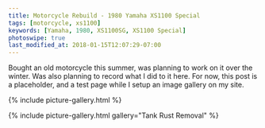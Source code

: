 ```yaml
---
title: Motorcycle Rebuild - 1980 Yamaha XS1100 Special
tags: [motorcycle, xs1100]
keywords: [Yamaha, 1980, XS1100SG, XS1100 Special]
photoswipe: true
last_modified_at: 2018-01-15T12:07:29-07:00
---
```


Bought an old motorcycle this summer, was planning to work on it over the winter. Was also planning to record what I did to it here. For now, this post is a placeholder, and a test page while I setup an image gallery on my site.

{% include picture-gallery.html %}

{% include picture-gallery.html gallery="Tank Rust Removal" %}
